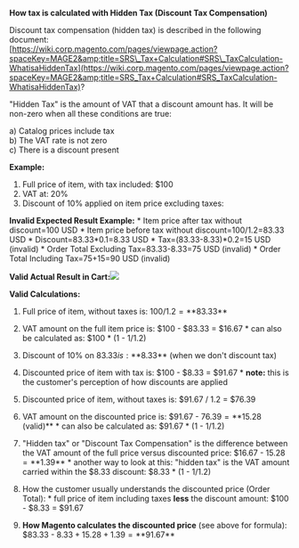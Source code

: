 **How tax is calculated with Hidden Tax (Discount Tax Compensation)**

 Discount tax compensation (hidden tax) is described in the following document:<br />
[https://wiki.corp.magento.com/pages/viewpage.action?spaceKey=MAGE2&amp;title=SRS\_Tax+Calculation#SRS\_TaxCalculation-WhatisaHiddenTax](https://wiki.corp.magento.com/pages/viewpage.action?spaceKey=MAGE2&amp;title=SRS_Tax+Calculation#SRS_TaxCalculation-WhatisaHiddenTax)?

&quot;Hidden Tax&quot; is the amount of VAT that a discount amount has. It will be non-zero when all these conditions are true:

a) Catalog prices include tax<br />
b) The VAT rate is not zero<br />
c) There is a discount present<br />

**Example:**
1) Full price of item, with tax included: $100
2) VAT at: 20%
3) Discount of 10% applied on item price excluding taxes:

**Invalid Expected Result Example:**
\* Item price after tax without discount=100 USD
 \* Item price before tax without discount=100/1.2=83.33 USD
 \* Discount=83.33\*0.1=8.33 USD
 \* Tax=(83.33-8.33)\*0.2=15 USD (invalid)
 \* Order Total Excluding Tax=83.33-8.33=75 USD (invalid)
 \* Order Total Including Tax=75+15=90 USD (invalid)

 **Valid Actual Result in Cart:**![](RackMultipart20200715-4-2dj4rp_html_e0225af499be602e.png)

 **Valid Calculations:**
  1) Full price of item, without taxes is: $100 / 1.2 = **$83.33**

 2) VAT amount on the full item price is: $100 - $83.33 = $16.67
 \* can also be calculated as: $100 \* (1 - 1/1.2)

 3) Discount of 10% on $83.33 is: **$8.33** (when we don&#39;t discount tax)

 4) Discounted price of item with tax is: $100 - $8.33 = $91.67
 \* **note:** this is the customer&#39;s perception of how discounts are applied

 5) Discounted price of item, without taxes is: $91.67 / 1.2 = $76.39

 6) VAT amount on the discounted price is: $91.67 - $76.39 = **$15.28 (valid)**
 \* can also be calculated as: $91.67 \* (1 - 1/1.2)

 7) &quot;Hidden tax&quot; or &quot;Discount Tax Compensation&quot; is the difference between the VAT amount of the full price versus discounted price: $16.67 - $15.28 = **$1.39**
 \* another way to look at this: &quot;hidden tax&quot; is the VAT amount carried within the $8.33 discount: $8.33 \* (1 - 1/1.2)

8) How the customer usually understands the discounted price (Order Total):
 \* full price of item including taxes **less** the discount amount: $100 - $8.33 = $91.67

9) **How Magento calculates the discounted price** (see above for formula):
 $83.33 - $8.33 + 15.28 + 1.39 = **$91.67**
